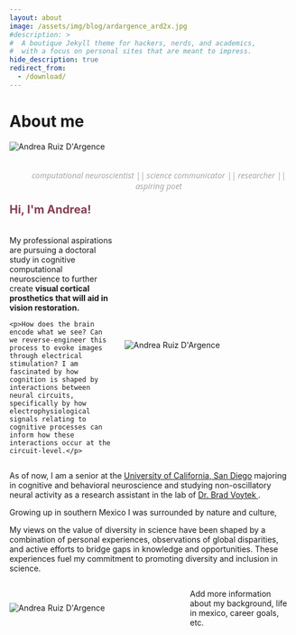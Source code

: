 ```yaml
---
layout: about
image: /assets/img/blog/ardargence_ard2x.jpg
#description: >
#  A boutique Jekyll theme for hackers, nerds, and academics,
#  with a focus on personal sites that are meant to impress.
hide_description: true
redirect_from:
  - /download/
---
```


# About me

<img alt="Andrea Ruiz D'Argence" src="https://andyrdar.github.io/assets/img/blog/ardargence_collage25px.png" style="max-width: 100%;" />
<p style="margin-left:5%; text-align: center; color: #AAA7A6; font-style: italic; font-family: 'Segoe UI';">
  <br>computational neuroscientist || science communicator || researcher || aspiring poet <br>
</p>

<p style="color: #833F51; font-weight:bold; font-size:20">Hi, I'm Andrea!</p>

<!--author-->

<div style="display: flex; align-items: center;">
  <div style="flex: 1;">
    <p>My professional aspirations are pursuing a doctoral study in cognitive computational neuroscience to further create <b>visual cortical prosthetics that will aid in vision restoration.</b></p>
    
    <p>How does the brain encode what we see? Can we reverse-engineer this process to evoke images through electrical stimulation? I am fascinated by how cognition is shaped by interactions between neural circuits, specifically by how electrophysiological signals relating to cognitive processes can inform how these interactions occur at the circuit-level.</p>
  </div>
  <div style="flex: 0 0 300px; margin-left: 20px;">
    <img src="https://andyrdar.github.io/assets/img/blog/ardargence_ard2x.jpg" alt="Andrea Ruiz D'Argence" style="max-width: 80%;">
  </div>
</div>

As of now, I am a senior at the <a href="https://cogsci.ucsd.edu/undergraduates/major/cbn.html" target="_blank" rel="noopener noreferrer">University of California, San Diego</a> majoring in cognitive and behavioral neuroscience and studying non-oscillatory neural activity as a research assistant in the lab of <a href="https://voyteklab.com/" target="_blank" rel="noopener noreferrer"> Dr. Brad Voytek </a>.

Growing up in southern Mexico I was surrounded by nature and culture, 

 <!-- ![Screenshot](assets/img/blog/ardargence_ard2x.jpg){:.lead width="537" height="806" loading="lazy"} -->

My views on the value of diversity in science have been shaped by a combination of personal experiences, observations of global disparities, and active efforts to bridge gaps in knowledge and opportunities. These experiences fuel my commitment to promoting diversity and inclusion in science.

<div style="display: flex; align-items: center;">
  <div style="flex: 0 0 300px; margin-right: 20px;">
    <img src="https://andyrdar.github.io/assets/img/blog/ardargence_hs2.JPG" alt="Andrea Ruiz D'Argence" style="max-width: 80%;">
  </div>
  <div style="flex: 1;">
    <p>Add more information about my background, life in mexico, career goals, etc.</p>
  </div>
</div> 